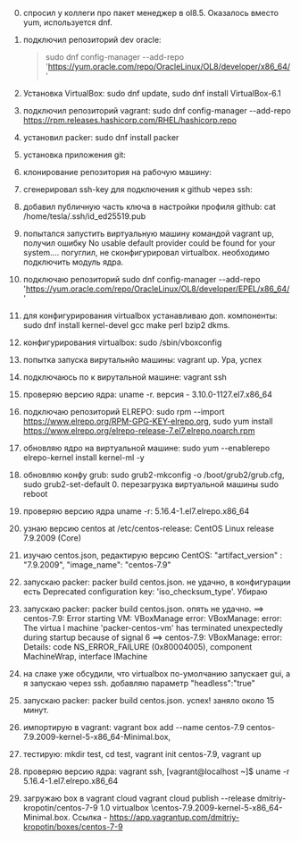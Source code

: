 0. спросил у коллеги про пакет менеджер в ol8.5. Оказалось вместо yum, используется dnf.
1. подключил репозиторий dev oracle: 

	>sudo dnf config-manager --add-repo 'https://yum.oracle.com/repo/OracleLinux/OL8/developer/x86_64/'
	
3. Установка VirtualBox: sudo dnf update, sudo dnf install VirtualBox-6.1
4. подключил репозиторий vagrant: sudo dnf config-manager --add-repo https://rpm.releases.hashicorp.com/RHEL/hashicorp.repo
5. установил packer: sudo dnf install packer
6. установка приложения git: 
7. клонирование репозитория на рабочую машину: 
8. сгенерировал ssh-key для подключения к github через ssh: 
9. добавил публичную часть ключа в настройки профиля github: cat /home/tesla/.ssh/id_ed25519.pub
10. попытался запустить виртуальную машину командой vagrant up, получил ошибку No usable default provider could be found for your system.... погуглил, не сконфигурировал virtualbox. необходимо подключить модуль ядра. 
11. подключаю репозиторий sudo dnf config-manager --add-repo 'https://yum.oracle.com/repo/OracleLinux/OL8/developer/EPEL/x86_64/'
12. для конфигурирования virtualbox устанавливаю доп. компоненты: sudo dnf install kernel-devel gcc make perl bzip2 dkms. 
13. конфигурирования virtualbox: sudo /sbin/vboxconfig
14. попытка запуска вирутальнйо машины: vagrant up. Ура, успех
15. подключаюсь по к вирутальной машине: vagrant ssh
16. проверяю версию ядра: uname -r. версия - 3.10.0-1127.el7.x86_64
17. подключаю репозиторий ELREPO: sudo rpm --import https://www.elrepo.org/RPM-GPG-KEY-elrepo.org, sudo yum install https://www.elrepo.org/elrepo-release-7.el7.elrepo.noarch.rpm
18. обновляю ядро на виртуальной машине: sudo yum --enablerepo elrepo-kernel install kernel-ml -y
19. обновляю конфу grub: sudo grub2-mkconfig -o /boot/grub2/grub.cfg, sudo grub2-set-default 0. перезагрузка виртуальной машины sudo reboot
20. проверяю версию ядра uname -r: 5.16.4-1.el7.elrepo.x86_64
21. узнаю версию centos at /etc/centos-release: CentOS Linux release 7.9.2009 (Core)
22. изучаю centos.json, редактирую версию CentOS: "artifact_version" : "7.9.2009", 	"image_name": "centos-7.9"
23. запускаю packer: packer build centos.json. не удачно, в конфигурации есть Deprecated configuration key: 'iso_checksum_type'. Убираю
24. запускаю packer: packer build centos.json. опять не удачно. 
	==> centos-7.9: Error starting VM: VBoxManage error: VBoxManage: error: The virtua
	l machine 'packer-centos-vm' has terminated unexpectedly during startup because of signal 6
	==> centos-7.9: VBoxManage: error: Details: code NS_ERROR_FAILURE (0x80004005), component MachineWrap, interface IMachine
24. на слаке уже обсудили, что virtualbox по-умолчанию запускает gui, а я запускаю через ssh. добавляю параметр "headless":"true"
25. запускаю packer: packer build centos.json. успех! заняло около 15 минут.
26. импортирую в vagrant: vagrant box add --name centos-7.9 centos-7.9.2009-kernel-5-x86_64-Minimal.box, 
27. тестирую: mkdir test, cd test, vagrant init centos-7.9, vagrant up
28. проверяю версию ядра: vagrant ssh, 
	[vagrant@localhost ~]$ uname -r
	5.16.4-1.el7.elrepo.x86_64
29. загружаю box в vagrant cloud vagrant cloud publish --release dmitriy-kropotin/centos-7-9 1.0 virtualbox \centos-7.9.2009-kernel-5-x86_64-Minimal.box. Ссылка - https://app.vagrantup.com/dmitriy-kropotin/boxes/centos-7-9
